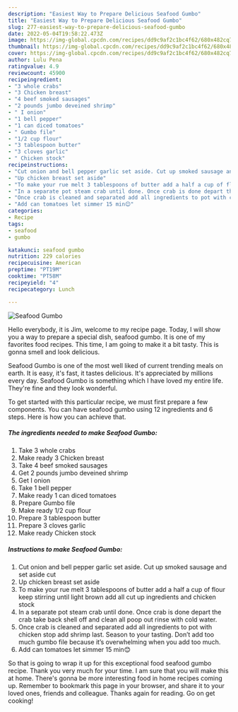 ```yaml
---
description: "Easiest Way to Prepare Delicious Seafood Gumbo"
title: "Easiest Way to Prepare Delicious Seafood Gumbo"
slug: 277-easiest-way-to-prepare-delicious-seafood-gumbo
date: 2022-05-04T19:58:22.473Z
image: https://img-global.cpcdn.com/recipes/dd9c9af2c1bc4f62/680x482cq70/seafood-gumbo-recipe-main-photo.jpg
thumbnail: https://img-global.cpcdn.com/recipes/dd9c9af2c1bc4f62/680x482cq70/seafood-gumbo-recipe-main-photo.jpg
cover: https://img-global.cpcdn.com/recipes/dd9c9af2c1bc4f62/680x482cq70/seafood-gumbo-recipe-main-photo.jpg
author: Lulu Pena
ratingvalue: 4.9
reviewcount: 45900
recipeingredient:
- "3 whole crabs"
- "3 Chicken breast"
- "4 beef smoked sausages"
- "2 pounds jumbo deveined shrimp"
- " I onion"
- "1 bell pepper"
- "1 can diced tomatoes"
- " Gumbo file"
- "1/2 cup flour"
- "3 tablespoon butter"
- "3 cloves garlic"
- " Chicken stock"
recipeinstructions:
- "Cut onion and bell pepper garlic set aside. Cut up smoked sausage and set aside cut"
- "Up chicken breast set aside"
- "To make your rue melt 3 tablespoons of butter add a half a cup of flour keep stirring until light brown add all cut up ingredients and chicken stock"
- "In a separate pot steam crab until done. Once crab is done depart the crab take back shell off and clean all poop out rinse with cold water."
- "Once crab is cleaned and separated add all ingredients to pot with chicken stop add shrimp last. Season to your tasting. Don’t add too much gumbo file because it’s overwhelming when you add too much."
- "Add can tomatoes let simmer 15 min😊"
categories:
- Recipe
tags:
- seafood
- gumbo

katakunci: seafood gumbo 
nutrition: 229 calories
recipecuisine: American
preptime: "PT19M"
cooktime: "PT58M"
recipeyield: "4"
recipecategory: Lunch

---
```



![Seafood Gumbo](https://img-global.cpcdn.com/recipes/dd9c9af2c1bc4f62/680x482cq70/seafood-gumbo-recipe-main-photo.jpg)

Hello everybody, it is Jim, welcome to my recipe page. Today, I will show you a way to prepare a special dish, seafood gumbo. It is one of my favorites food recipes. This time, I am going to make it a bit tasty. This is gonna smell and look delicious.



Seafood Gumbo is one of the most well liked of current trending meals on earth. It is easy, it's fast, it tastes delicious. It's appreciated by millions every day. Seafood Gumbo is something which I have loved my entire life. They're fine and they look wonderful.


To get started with this particular recipe, we must first prepare a few components. You can have seafood gumbo using 12 ingredients and 6 steps. Here is how you can achieve that.

<!--inarticleads1-->

##### The ingredients needed to make Seafood Gumbo:

1. Take 3 whole crabs
1. Make ready 3 Chicken breast
1. Take 4 beef smoked sausages
1. Get 2 pounds jumbo deveined shrimp
1. Get  I onion
1. Take 1 bell pepper
1. Make ready 1 can diced tomatoes
1. Prepare  Gumbo file
1. Make ready 1/2 cup flour
1. Prepare 3 tablespoon butter
1. Prepare 3 cloves garlic
1. Make ready  Chicken stock




<!--inarticleads2-->

##### Instructions to make Seafood Gumbo:

1. Cut onion and bell pepper garlic set aside. Cut up smoked sausage and set aside cut
1. Up chicken breast set aside
1. To make your rue melt 3 tablespoons of butter add a half a cup of flour keep stirring until light brown add all cut up ingredients and chicken stock
1. In a separate pot steam crab until done. Once crab is done depart the crab take back shell off and clean all poop out rinse with cold water.
1. Once crab is cleaned and separated add all ingredients to pot with chicken stop add shrimp last. Season to your tasting. Don’t add too much gumbo file because it’s overwhelming when you add too much.
1. Add can tomatoes let simmer 15 min😊




So that is going to wrap it up for this exceptional food seafood gumbo recipe. Thank you very much for your time. I am sure that you will make this at home. There's gonna be more interesting food in home recipes coming up. Remember to bookmark this page in your browser, and share it to your loved ones, friends and colleague. Thanks again for reading. Go on get cooking!
